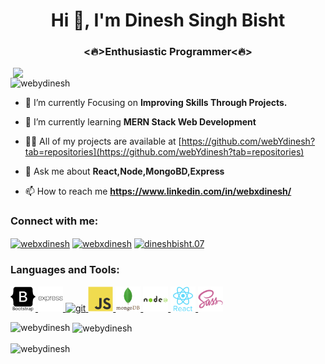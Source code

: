 
<h1 align="center">Hi 👋, I'm Dinesh Singh Bisht</h1>
<h3 align="center"><🔥>Enthusiastic Programmer<🔥></h3>
<img src="https://i.postimg.cc/15RBWCrB/90189-coding.gif" align="right" width="500" />

<p align="left"> <img src="https://komarev.com/ghpvc/?username=webydinesh&label=Profile%20views&color=0e75b6&style=flat" alt="webydinesh" /> </p>

- 🎯 I’m currently Focusing on **Improving Skills Through Projects.**

- 🌱 I’m currently learning **MERN Stack Web Development**

- 👨‍💻 All of my projects are available at [https://github.com/webYdinesh?tab=repositories](https://github.com/webYdinesh?tab=repositories)

- 💬 Ask me about **React,Node,MongoBD,Express**

- 📫 How to reach me **https://www.linkedin.com/in/webxdinesh/**

<h3 align="left">Connect with me:</h3>
<p align="left">
<a href="https://codepen.io/webxdinesh" target="blank"><img align="center" src="https://raw.githubusercontent.com/rahuldkjain/github-profile-readme-generator/master/src/images/icons/Social/codepen.svg" alt="webxdinesh" height="30" width="40" /></a>
<a href="https://linkedin.com/in/webxdinesh" target="blank"><img align="center" src="https://raw.githubusercontent.com/rahuldkjain/github-profile-readme-generator/master/src/images/icons/Social/linked-in-alt.svg" alt="webxdinesh" height="30" width="40" /></a>
<a href="https://instagram.com/dineshbisht.07" target="blank"><img align="center" src="https://raw.githubusercontent.com/rahuldkjain/github-profile-readme-generator/master/src/images/icons/Social/instagram.svg" alt="dineshbisht.07" height="30" width="40" /></a>
</p>

<h3 align="left">Languages and Tools:</h3>
<p align="left"> <a href="https://getbootstrap.com" target="_blank" rel="noreferrer"> <img src="https://raw.githubusercontent.com/devicons/devicon/master/icons/bootstrap/bootstrap-plain-wordmark.svg" alt="bootstrap" width="40" height="40"/> </a> <a href="https://expressjs.com" target="_blank" rel="noreferrer"> <img src="https://raw.githubusercontent.com/devicons/devicon/master/icons/express/express-original-wordmark.svg" alt="express" width="40" height="40"/> </a> <a href="https://git-scm.com/" target="_blank" rel="noreferrer"> <img src="https://www.vectorlogo.zone/logos/git-scm/git-scm-icon.svg" alt="git" width="40" height="40"/> </a> <a href="https://developer.mozilla.org/en-US/docs/Web/JavaScript" target="_blank" rel="noreferrer"> <img src="https://raw.githubusercontent.com/devicons/devicon/master/icons/javascript/javascript-original.svg" alt="javascript" width="40" height="40"/> </a> <a href="https://www.mongodb.com/" target="_blank" rel="noreferrer"> <img src="https://raw.githubusercontent.com/devicons/devicon/master/icons/mongodb/mongodb-original-wordmark.svg" alt="mongodb" width="40" height="40"/> </a> <a href="https://nodejs.org" target="_blank" rel="noreferrer"> <img src="https://raw.githubusercontent.com/devicons/devicon/master/icons/nodejs/nodejs-original-wordmark.svg" alt="nodejs" width="40" height="40"/> </a> <a href="https://reactjs.org/" target="_blank" rel="noreferrer"> <img src="https://raw.githubusercontent.com/devicons/devicon/master/icons/react/react-original-wordmark.svg" alt="react" width="40" height="40"/> </a> <a href="https://sass-lang.com" target="_blank" rel="noreferrer"> <img src="https://raw.githubusercontent.com/devicons/devicon/master/icons/sass/sass-original.svg" alt="sass" width="40" height="40"/> </a> </p>

<p><img align="left" src="https://github-readme-stats.vercel.app/api/top-langs?username=webydinesh&show_icons=true&locale=en&layout=compact" alt="webydinesh" /></p>

<p>&nbsp;<img align="center" src="https://github-readme-stats.vercel.app/api?username=webydinesh&show_icons=true&locale=en" alt="webydinesh" /></p>

<p><img align="center" src="https://github-readme-streak-stats.herokuapp.com/?user=webydinesh&" alt="webydinesh" /></p>
